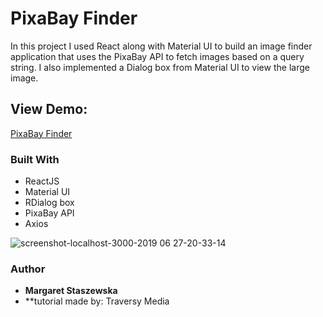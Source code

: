 # PixaBay Finder

In this project I used React along with Material UI to build an image
finder application that uses the PixaBay API to fetch images based on a query string.
I also implemented a Dialog box from Material UI to view the large image.

## View Demo:
[PixaBay Finder](https://megfan.github.io/PixaBay_Finder/)

### Built With

* ReactJS
* Material UI
* RDialog box
* PixaBay API
* Axios




![screenshot-localhost-3000-2019 06 27-20-33-14](https://user-images.githubusercontent.com/35031023/60292273-06e0ae00-991d-11e9-8ab9-5e870d46afa8.png)



### Author

* **Margaret Staszewska** 
* **tutorial made by: Traversy Media
